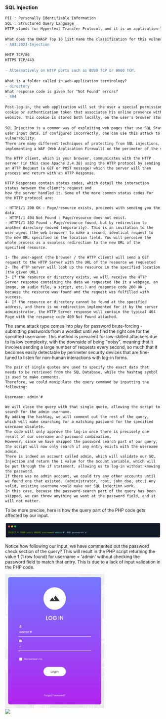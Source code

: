 ### SQL Injection

```diff
PII : Personally Identifiable Information 
SQL : Structured Query Language
HTTP stands for Hypertext Transfer Protocol, and it is an application-layer protocol used for transmitting hypermedia documents, such as HTML (Hypertext Markup Language).

What does the OWASP Top 10 list name the classification for this vulnerability? 
- A03:2021-Injection 

HHTP TCP/80
HTTPS TCP/443

- Alternatively on HTTP ports such as 8080 TCP or 8000 TCP.  

What is a folder called in web-application terminology? 
- directory
What response code is given for "Not Found" errors? 
- 404

Post-log-in, the web application will set the user a special permission in the form of a
cookie or authentication token that associates his online presence with his authenticated presence on the
website. This cookie is stored both locally, on the user's browser storage, and the webserver.

SQL Injection is a common way of exploiting web pages that use SQL Statements that retrieve and store
user input data. If configured incorrectly, one can use this attack to exploit the well-known SQL Injection
vulnerability. 
There are many different techniques of protecting from SQL injections, some of them being input validation, parameterized queries, stored procedures, and
implementing a WAF (Web Application Firewall) on the perimeter of the server's network.
``` 

```
The HTTP client, which is your browser, communicates with the HTTP server (in this case Apache 2.4.38) using the HTTP protocol by sending an HTTP Request (a GET or POST message) which the server will then process and return with an HTTP Response.

HTTP Responses contain status codes, which detail the interaction status between the client's request and
how the server handled it. Some of the more common status codes for the HTTP protocol are:

- HTTP1/1 200 OK : Page/resource exists, proceeds with sending you the data.
- HTTP1/1 404 Not Found : Page/resource does not exist.
- HTTP1/1 302 Found : Page/resource found, but by redirection to another directory (moved temporarily). This is an invitation to the user-agent (the web browser) to make a second, identical request to the new URL specified in the location field. You will perceive the whole process as a seamless redirection to the new URL of the specified resource.

1- The user-agent (the browser / the HTTP client) will send a GET request to the HTTP Server with the URL of the resource we requested
2- The HTTP server will look up the resource in the specified location (the given URL)
3- If the resource or directory exists, we will receive the HTTP Server response containing the data we requested (be it a webpage, an image, an audio file, a script, etc.) and response code 200 OK , because the resource was found and the request was fulfilled with success.
4- If the resource or directory cannot be found at the specified address, and there is no redirection implemented for it by the server administrator, the HTTP Server response will contain the typical 404 Page with the response code 400 Not Found attached.
```

The same attack type comes into play for password brute-forcing - submitting passwords from a wordlist
until we find the right one for the specified username. This method is prevalent for low-skilled attackers due
to its low complexity, with the downside of being "noisy", meaning that it involves sending a large number of
requests every second, so much that it becomes easily detectable by perimeter security devices that are
fine-tuned to listen for non-human interactions with log-in forms.

```
The pair of single quotes are used to specify the exact data that needs to be retrieved from the SQL Database, while the hashtag symbol is used to make comments. 
Therefore, we could manipulate the query command by inputting the following:

Username: admin'#

We will close the query with that single quote, allowing the script to search for the admin username. 
By adding the hashtag, we will comment out the rest of the query, which will make searching for a matching password for the specified username obsolete. 
The code will only approve the log-in once there is precisely one result of our username and password combination. 
However, since we have skipped the password search part of our query, the script will now only search if any entry exists with the username admin. 
There is indeed an account called admin, which will validate our SQL Injection and return the 1 value for the $count variable, which will be put through the if statement, allowing us to log-in without knowing the password. 
If there was no admin account, we could try any other accounts until we found one that existed. (administrator, root, john_doe, etc.) Any valid, existing username would make our SQL Injection work.
In this case, because the password-search part of the query has been skipped, we can throw anything we want at the password field, and it will not matter.
```
To be more precise, here is how the query part of the PHP code gets affected by our input.

<img src="img/Screenshot from 2022-10-29 14-29-46.png">

Notice how following our input, we have commented out the password check section of the query? 
This will result in the PHP script returning the value 1 (1 row found) for username = 'admin' without checking the password field to match that entry. 
This is due to a lack of input validation in the PHP code.

<img src="img/Screenshot from 2022-10-29 14-31-30.png">

<br>

<img src="Screenshot from 2022-11-01 17-12-40.png">
